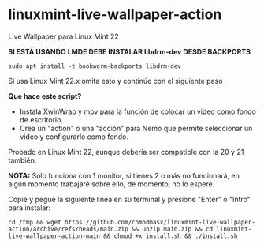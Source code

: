 # linuxmint-live-wallpaper-action
Live Wallpaper para Linux Mint 22

**SI ESTÁ USANDO LMDE DEBE INSTALAR libdrm-dev DESDE BACKPORTS**

```
sudo apt install -t bookworm-backports libdrm-dev
```
Si usa Linux Mint 22.x omita esto y continúe con el siguiente paso

**Que hace este script?**

- Instala XwinWrap y mpv para la función de colocar un video como fondo de escritorio.
- Crea un "action" o una "acción" para Nemo que permite seleccionar un video y configurarlo como fondo.

Probado en Linux Mint 22, aunque debería ser compatible con la 20 y 21 también.

**NOTA:** Solo funciona con 1 monitor, si tienes 2 o más no funcionará, en algún momento trabajaré sobre ello, de momento, no lo espere.

Copie y pegue la siguiente linea en su terminal y presione "Enter" o "Intro" para instalar:

```
cd /tmp && wget https://github.com/chmodmasx/linuxmint-live-wallpaper-action/archive/refs/heads/main.zip && unzip main.zip && cd linuxmint-live-wallpaper-action-main && chmod +x install.sh && ./install.sh
```
